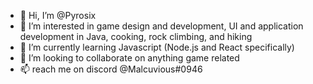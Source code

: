 - 👋 Hi, I’m @Pyrosix
- 👀 I’m interested in game design and development, UI and application development in Java, cooking, rock climbing, and hiking
- 🌱 I’m currently learning Javascript (Node.js and React specifically)
- 💞️ I’m looking to collaborate on anything game related
- 📫 reach me on discord @Malcuvious#0946

<!---
Pyrosix/Pyrosix is a ✨ special ✨ repository because its `README.md` (this file) appears on your GitHub profile.
You can click the Preview link to take a look at your changes.
--->
